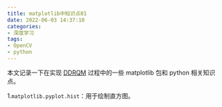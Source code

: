 ```yaml
---
title: matplotlib中知识点01
date: 2022-06-03 14:37:10
categories:
- 深度学习
tags:
- OpenCV
- python
---
```


本文记录一下在实现 [DDRQM](https://link.springer.com/article/10.1007/s11042-016-3392-4) 过程中的一些 matplotlib 包和 python 相关知识点。

<!--more-->

1.`matplotlib.pyplot.hist`：用于绘制直方图。


